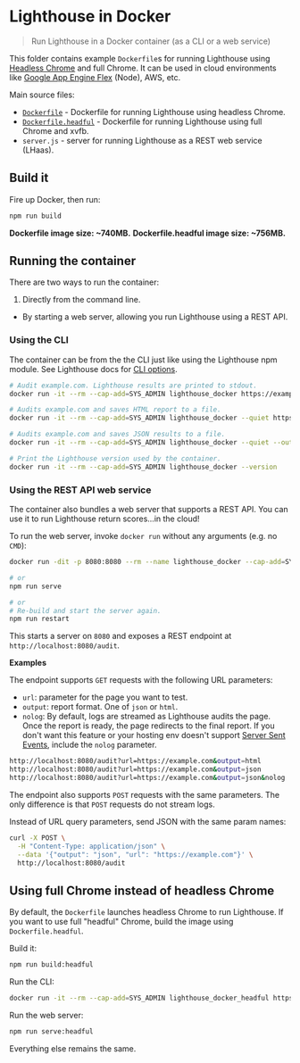 # Lighthouse in Docker

> Run Lighthouse in a Docker container (as a CLI or a web service)

This folder contains example `Dockerfile`s for running Lighthouse using
[Headless Chrome](https://developers.google.com/web/updates/2017/04/headless-chrome)
and full Chrome. It can be used in cloud environments like [Google App Engine Flex](https://cloud.google.com/appengine/docs/flexible/nodejs/) (Node), AWS, etc.

Main source files:

- [`Dockerfile`](./Dockerfile) - Dockerfile for running Lighthouse using headless Chrome.
- [`Dockerfile.headful`](./Dockerfile.headful) - Dockerfile for running Lighthouse using full Chrome and xvfb.
- `server.js` - server for running Lighthouse as a REST web service (LHaas).

## Build it

Fire up Docker, then run:

```bash
npm run build
```

**Dockerfile image size: ~740MB.**
**Dockerfile.headful image size: ~756MB.**

## Running the container

There are two ways to run the container:

1. Directly from the command line.
- By starting a web server, allowing you run Lighthouse using a REST API.

### Using the CLI

The container can be from the the CLI just like using the Lighthouse npm module. See
Lighthouse docs for [CLI options](../#cli-options).

```bash
# Audit example.com. Lighthouse results are printed to stdout.
docker run -it --rm --cap-add=SYS_ADMIN lighthouse_docker https://example.com

# Audits example.com and saves HTML report to a file.
docker run -it --rm --cap-add=SYS_ADMIN lighthouse_docker --quiet https://example.com > report.html

# Audits example.com and saves JSON results to a file.
docker run -it --rm --cap-add=SYS_ADMIN lighthouse_docker --quiet --output=json https://example.com > report.json

# Print the Lighthouse version used by the container.
docker run -it --rm --cap-add=SYS_ADMIN lighthouse_docker --version
```

### Using the REST API web service

The container also bundles a web server that supports a REST API. You can
use it to run Lighthouse return scores...in the cloud!

To run the web server, invoke `docker run` without any arguments (e.g. no `CMD`):

```bash
docker run -dit -p 8080:8080 --rm --name lighthouse_docker --cap-add=SYS_ADMIN lighthouse_docker

# or
npm run serve

# or
# Re-build and start the server again.
npm run restart
```

This starts a server on `8080` and exposes a REST endpoint at `http://localhost:8080/audit`.

**Examples**

The endpoint supports `GET` requests with the following URL parameters:

- `url`: parameter for the page you want to test.
- `output`: report format. One of `json` or `html`.
- `nolog`: By default, logs are streamed as Lighthouse audits the page.
   Once the report is ready, the page redirects to the final report. If you
   don't want this feature or your hosting env doesn't support [Server
   Sent Events](https://www.html5rocks.com/en/tutorials/eventsource/basics/),
   include the `nolog` parameter.

```bash
http://localhost:8080/audit?url=https://example.com&output=html
http://localhost:8080/audit?url=https://example.com&output=json
http://localhost:8080/audit?url=https://example.com&output=json&nolog
```

The endpoint also supports `POST` requests with the same parameters. The only
difference is that `POST` requests do not stream logs.

Instead of URL query parameters, send JSON with the same param names:

```bash
curl -X POST \
  -H "Content-Type: application/json" \
  --data '{"output": "json", "url": "https://example.com"}' \
  http://localhost:8080/audit
```

## Using full Chrome instead of headless Chrome

By default, the `Dockerfile` launches headless Chrome to run Lighthouse. If you
want to use full "headful" Chrome, build the image using `Dockerfile.headful`.

Build it:

```bash
npm run build:headful
```

Run the CLI:

```bash
docker run -it --rm --cap-add=SYS_ADMIN lighthouse_docker_headful https://example.com
```

Run the web server:

```bash
npm run serve:headful
```

Everything else remains the same.
